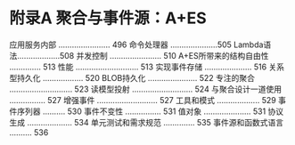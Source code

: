 # 附录A 聚合与事件源：A+ES 

应用服务内部 ....................... 496
命令处理器 .....................505
Lambda语法...................508
并发控制 ....................... 510
A+ES所带来的结构自由性 .............. 513
性能 ............................ 513
实现事件存储 ..................... 516
关系型持久化 .................. 520
BLOB持久化 ...................... 522
专注的聚合 ............................ 523
读模型投射 ........................... 524
与聚合设计一道使用 ................ 527
增强事件 ........................... 527
工具和模式 ................... 529
事件序列器 .......... 530
事件不变性 ................ 531
值对象 ..................... 531
协议生成 .................... 534
单元测试和需求规范 .............. 535
事件源和函数式语言 .......... 536
